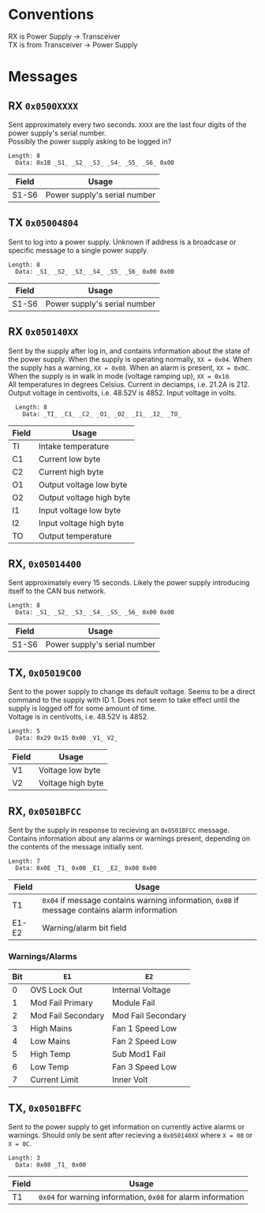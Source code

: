 # Conventions
RX is Power Supply -> Transceiver  
TX is from Transceiver -> Power Supply

# Messages
## RX `0x0500XXXX`
Sent approximately every two seconds. `XXXX` are the last four digits of the power supply's serial number.  
Possibly the power supply asking to be logged in?

```
Length: 8
  Data: 0x1B _S1_ _S2_ _S3_ _S4_ _S5_ _S6_ 0x00
```

| Field | Usage |
| --- | --- |
| S1-S6 | Power supply's serial number |

## TX `0x05004804`
Sent to log into a power supply. Unknown if address is a broadcase or specific message to a single power supply.

```
Length: 8
  Data: _S1_ _S2_ _S3_ _S4_ _S5_ _S6_ 0x00 0x00
```

| Field | Usage |
| --- | --- |
| S1-S6 | Power supply's serial number |

## RX `0x050140XX`
Sent by the supply after log in, and contains information about the state of the power supply. When the supply is operating normally, `XX = 0x04`. When the supply has a warning, `XX = 0x08`. When an alarm is present, `XX = 0x0C`. When the supply is in walk in mode (voltage ramping up), `XX = 0x10`.  
All temperatures in degrees Celsius. Current in deciamps, i.e. 21.2A is 212. Output voltage in centivolts, i.e. 48.52V is 4852. Input voltage in volts.

```
  Length: 8
    Data: _TI_ _C1_ _C2_ _O1_ _O2_ _I1_ _I2_ _TO_
```

| Field | Usage |
| --- | --- |
| TI | Intake temperature |
| C1 | Current low byte |
| C2 | Current high byte |
| O1 | Output voltage low byte |
| O2 | Output voltage high byte |
| I1 | Input voltage low byte |
| I2 | Input voltage high byte |
| TO | Output temperature |

## RX, `0x05014400`
Sent approximately every 15 seconds. Likely the power supply introducing itself to the CAN bus network.

```
Length: 8
  Data: _S1_ _S2_ _S3_ _S4_ _S5_ _S6_ 0x00 0x00
```

| Field | Usage |
| --- | --- |
| S1-S6 | Power supply's serial number |

## TX, `0x05019C00`
Sent to the power supply to change its default voltage. Seems to be a direct command to the supply with ID 1. Does not seem to take effect until the supply is logged off for some amount of time.  
Voltage is in centivolts, i.e. 48.52V is 4852.

```
Length: 5
  Data: 0x29 0x15 0x00 _V1_ V2_
```

| Field | Usage |
| --- | --- |
| V1 | Voltage low byte |
| V2 | Voltage high byte |

## RX, `0x0501BFCC`
Sent by the supply in response to recieving an `0x0501BFCC` message. Contains information about any alarms or warnings present, depending on the contents of the message initially sent.

```
Length: 7
  Data: 0x0E _T1_ 0x00 _E1_ _E2_ 0x00 0x00
```

| Field | Usage |
| --- | --- |
| T1 | `0x04` if message contains warning information, `0x08` if message contains alarm information |
| E1-E2 | Warning/alarm bit field |

### Warnings/Alarms
| Bit | `E1` | `E2` |
| --- | --- | --- |
| 0 | OVS Lock Out | Internal Voltage |
| 1 | Mod Fail Primary | Module Fail |
| 2 | Mod Fail Secondary | Mod Fail Secondary |
| 3 | High Mains | Fan 1 Speed Low |
| 4 | Low Mains | Fan 2 Speed Low |
| 5 | High Temp | Sub Mod1 Fail |
| 6 | Low Temp | Fan 3 Speed Low |
| 7 | Current Limit | Inner Volt |

## TX, `0x0501BFFC`
Sent to the power supply to get information on currently active alarms or warnings. Should only be sent after recieving a `0x050140XX` where `X = 08` or `X = 0C`.

```
Length: 3
  Data: 0x08 _T1_ 0x00
```

| Field | Usage |
| --- | --- |
| T1 | `0x04` for warning information, `0x08` for alarm information |
